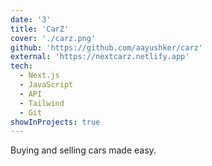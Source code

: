 ```yaml
---
date: '3'
title: 'CarZ'
cover: './carz.png'
github: 'https://github.com/aayushker/carz'
external: 'https://nextcarz.netlify.app'
tech:
  - Next.js
  - JavaScript
  - API
  - Tailwind
  - Git
showInProjects: true
---
```


Buying and selling cars made easy.